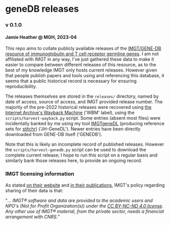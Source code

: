 # geneDB releases
### v 0.1.0 
#### Jamie Heather @ MGH, 2023-04

This repo aims to collate publicly available releases of the [IMGT/GENE-DB resource of immunoglobulin and T cell receptor germline genes](https://www.imgt.org/download/GENE-DB/). I am not affiliated with IMGT in any way, I've just gathered these data to make it easier to compare between different releases of this resource, as to the best of my knowledge IMGT only hosts current releases. However given that people publish papers and tools using and referencing this database, it seems that a public historical record is necessary for ensuring reproducibility.

The releases themselves are stored in the `releases/` directory, named by date of access, source of access, and IMGT provided release number. The majority of the pre-2022 historical releases were recovered using [the Internet Archive's Wayback Machine](https://web.archive.org/) ('WBM' label), using the `scripts/harvest-wayback.py` script. Some entries (absent most files) were incidentally banked by me using my tool [IMGTgeneDL](https://github.com/JamieHeather/IMGTgeneDL) (producing reference sets for [stitchr](https://github.com/JamieHeather/stitchr)) ('JH-GeneDL'). Newer entries have been directly downloaded from GENE-DB itself ('GENEDB'). 

Note that this is likely an incomplete record of published releases. However the `scripts/harvest-genedb.py` script can be used to download the complete current release; I hope to run this script on a regular basis and similarly bank those releases here, to provide an ongoing record.

### IMGT licensing information

As stated [on their website](https://www.imgt.org/about/termsofuse.php) and [in their publications](https://doi.org/10.1093/nar/gkab1136), IMGT's policy regarding sharing of their data is that:

"*... IMGT® software and data are provided to the academic users and NPO's (Not for Profit Organization(s)) under the [CC BY-NC-ND 4.0 license](https://creativecommons.org/licenses/by-nc-nd/4.0/). Any other use of IMGT® material, from the private sector, needs a financial arrangement with CNRS.*"

